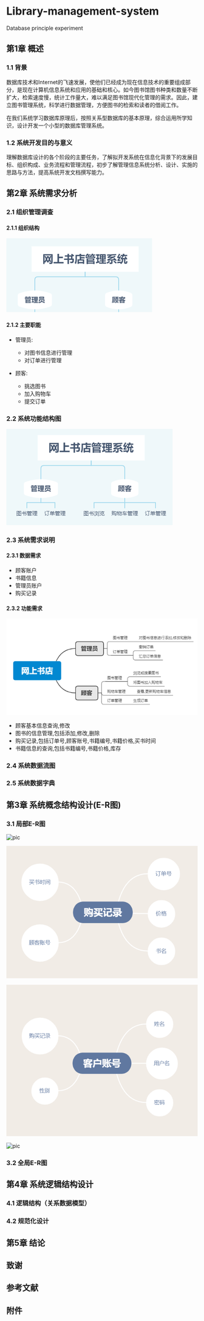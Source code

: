 # Library-management-system

Database principle experiment

## 第1章 概述

### 1.1 背景

数据库技术和Internet的飞速发展，使他们已经成为现在信息技术的重要组成部分，是现在计算机信息系统和应用的基础和核心。如今图书馆图书种类和数量不断扩大，检索速度慢，统计工作量大，难以满足图书馆现代化管理的需求。因此，建立图书管理系统，科学进行数据管理，方便图书的检索和读者的借阅工作。

在我们系统学习数据库原理后，按照关系型数据库的基本原理，综合运用所学知识，设计开发一个小型的数据库管理系统。

### 1.2 系统开发目的与意义

理解数据库设计的各个阶段的主要任务，了解拟开发系统在信息化背景下的发展目标、组织构成、业务流程和管理流程，初步了解管理信息系统分析、设计、实施的思路与方法，提高系统开发文档撰写能力。

## 第2章 系统需求分析

### 2.1 组织管理调查

#### 2.1.1 组织结构

![pic](/asset/组织结构.png)

#### 2.1.2 主要职能

* 管理员:
  * 对图书信息进行管理
  * 对订单进行管理

* 顾客:
  * 挑选图书
  * 加入购物车
  * 提交订单

### 2.2 系统功能结构图

![pic](/asset/系统功能结构图.png)

### 2.3 系统需求说明

#### 2.3.1 数据需求

* 顾客账户
* 书籍信息
* 管理员账户
* 购买记录

#### 2.3.2 功能需求

![pic](/asset/功能需求.png)

* 顾客基本信息查询,修改
* 图书的信息管理,包括添加,修改,删除
* 购买记录,包括订单号,顾客账号,书籍编号,书籍价格,买书时间
* 书籍信息的查询,包括书籍编号,书籍价格,库存

### 2.4 系统数据流图

### 2.5 系统数据字典

## 第3章 系统概念结构设计(E-R图)

### 3.1 局部E-R图

![pic](/asset/书ER.png)

![pic](/asset/购买记录ER.png)

![pic](/asset/客户账号ER.png)

![pic](/asset/管理员账号.png)

### 3.2 全局E-R图

## 第4章 系统逻辑结构设计

### 4.1 逻辑结构（关系数据模型）

### 4.2 规范化设计

## 第5章 结论

## 致谢

## 参考文献

## 附件
